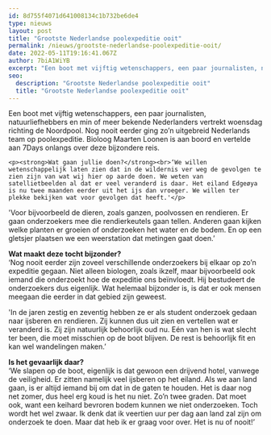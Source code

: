 ```yaml
---
id: 8d755f4071d641008134c1b732be6de4
type: nieuws
layout: post
title: "Grootste Nederlandse poolexpeditie ooit"
permalink: /nieuws/grootste-nederlandse-poolexpeditie-ooit/
date: 2022-05-11T19:16:41.067Z
author: 7biA1WiYB
excerpt: "Een boot met vijftig wetenschappers, een paar journalisten, natuurliefhebbers en min of meer bekende Nederlanders vertrekt woensdag richting de Noordpool. Nog nooit eerder ging zo’n uitgebreid Nederlands team op poolexpeditie. Bioloog Maarten Loonen is aan boord en vertelde aan 7Days onlangs over deze bijzondere reis.   "
seo:
  description: "Grootste Nederlandse poolexpeditie ooit"
  title: "Grootste Nederlandse poolexpeditie ooit"
---
```

Een boot met vijftig wetenschappers, een paar journalisten, natuurliefhebbers en min of meer bekende Nederlanders vertrekt woensdag richting de Noordpool. Nog nooit eerder ging zo’n uitgebreid Nederlands team op poolexpeditie. Bioloog Maarten Loonen is aan boord en vertelde aan 7Days onlangs over deze bijzondere reis.   

    <p><strong>Wat gaan jullie doen?</strong><br>‘We willen wetenschappelijk laten zien dat in de wildernis ver weg de gevolgen te zien zijn van wat wij hier op aarde doen. We weten van satellietbeelden al dat er veel veranderd is daar. Het eiland Edgeøya is nu twee maanden eerder uit het ijs dan vroeger. We willen ter plekke bekijken wat voor gevolgen dat heeft.'</p>
<p>'Voor bijvoorbeeld de dieren, zoals ganzen, poolvossen en rendieren. Er gaan onderzoekers mee die rendierkeutels gaan tellen. Anderen gaan kijken welke planten er groeien of onderzoeken het water en de bodem. En op een gletsjer plaatsen we een weerstation dat metingen gaat doen.’</p>
<p><strong>Wat maakt deze tocht bijzonder?</strong><br>‘Nog nooit eerder zijn zoveel verschillende onderzoekers bij elkaar op zo’n expeditie gegaan. Niet alleen biologen, zoals ikzelf, maar bijvoorbeeld ook iemand die onderzoekt hoe de expeditie ons beïnvloedt. Hij bestudeert de onderzoekers dus eigenlijk. Wat helemaal bijzonder is, is dat er ook mensen meegaan die eerder in dat gebied zijn geweest. </p>
<p>'In de jaren zestig en zeventig hebben ze er als student onderzoek gedaan naar ijsberen en rendieren. Zij kunnen dus uit zien en vertellen wat er veranderd is. Zij zijn natuurlijk behoorlijk oud nu. Eén van hen is wat slecht ter been, die moet misschien op de boot blijven. De rest is behoorlijk fit en kan wel wandelingen maken.’</p>
<p><strong>Is het gevaarlijk daar?</strong><br>‘We slapen op de boot, eigenlijk is dat gewoon een drijvend hotel, vanwege de veiligheid. Er zitten namelijk veel ijsberen op het eiland. Als we aan land gaan, is er altijd iemand bij om dat in de gaten te houden. Het is daar nog net zomer, dus heel erg koud is het nu niet. Zo’n twee graden. Dat moet ook, want een keihard bevroren bodem kunnen we niet onderzoeken. Toch wordt het wel zwaar. Ik denk dat ik veertien uur per dag aan land zal zijn om onderzoek te doen. Maar dat heb ik er graag voor over. Het is nu of nooit!’</p>  
